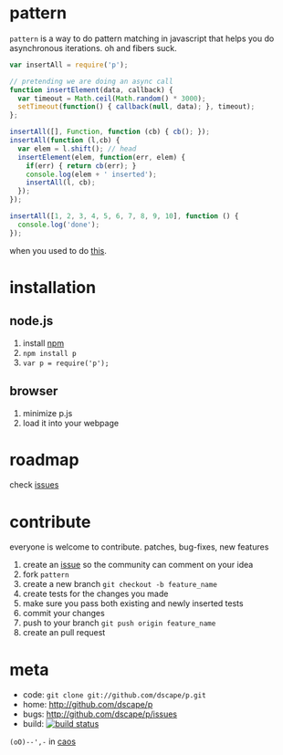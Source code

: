 # pattern

`pattern` is a way to do pattern matching in javascript that helps you do asynchronous iterations. oh and fibers suck.

``` js
var insertAll = require('p');

// pretending we are doing an async call
function insertElement(data, callback) {
  var timeout = Math.ceil(Math.random() * 3000);
  setTimeout(function() { callback(null, data); }, timeout);
};

insertAll([], Function, function (cb) { cb(); });
insertAll(function (l,cb) {
  var elem = l.shift(); // head
  insertElement(elem, function(err, elem) {
    if(err) { return cb(err); }
    console.log(elem + ' inserted');
    insertAll(l, cb);
  });
}); 

insertAll([1, 2, 3, 4, 5, 6, 7, 8, 9, 10], function () { 
  console.log('done'); 
});
```

when you used to do [this].

# installation

## node.js

1. install [npm]
2. `npm install p`
3. `var p = require('p');`

## browser

1. minimize p.js
2. load it into your webpage

# roadmap

check [issues]

# contribute

everyone is welcome to contribute. patches, bug-fixes, new features

1. create an [issue][issues] so the community can comment on your idea
2. fork `pattern`
3. create a new branch `git checkout -b feature_name`
4. create tests for the changes you made
5. make sure you pass both existing and newly inserted tests
6. commit your changes
7. push to your branch `git push origin feature_name`
8. create an pull request

# meta

* code: `git clone git://github.com/dscape/p.git`
* home: <http://github.com/dscape/p>
* bugs: <http://github.com/dscape/p/issues>
* build: [![build status](https://secure.travis-ci.org/dscape/p.png)](http://travis-ci.org/dscape/pattern)

`(oO)--',-` in [caos]

[npm]: http://npmjs.org
[issues]: http://github.com/dscape/p/issues
[caos]: http://caos.di.uminho.pt/
[samples]: https://github.com/dscape/p/tree/master/samples
[this]: https://gist.github.com/00663e475092e55ac66c#file_howitis.js
